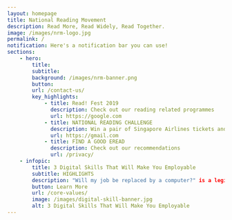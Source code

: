 ```yaml
---
layout: homepage
title: National Reading Movement
description: Read More, Read Widely, Read Together.
image: /images/nrm-logo.jpg
permalink: /
notification: Here's a notification bar you can use!
sections:
    - hero:
        title: 
        subtitle: 
        background: /images/nrm-banner.png
        button: 
        url: /contact-us/
        key_highlights:
            - title: Read! Fest 2019
              description: Check out our reading related programmes
              url: https://google.com
            - title: NATIONAL READING CHALLENGE
              description: Win a pair of Singapore Airlines tickets and other attractive prizes
              url: https://gmail.com
            - title: FIND A GOOD EREAD
              description: Check out our recommendations
              url: /privacy/
	- infopic:
		title: 3 Digital Skills That Will Make You Employable
		subtitle: HIGHLIGHTS
		description: "Will my job be replaced by a computer?" is a legitimate concern in our increasingly digital world, and that’s why we need to constantly upgrade our skills. Right now, there is a demand for specific digital skills, and learning them will definitely make you more employable.
		button: Learn More
		url: /core-values/
		image: /images/digital-skill-banner.jpg
		alt: 3 Digital Skills That Will Make You Employable
---
```

